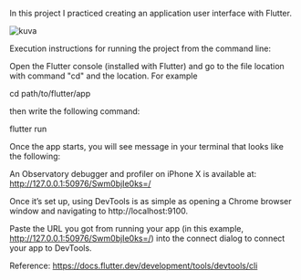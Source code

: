 In this project I practiced creating an application user interface with Flutter. 

![kuva](https://user-images.githubusercontent.com/88309715/203981488-db4ebfa2-3e7d-40bb-9358-9c62677eabc1.png)




Execution instructions for running the project from the command line:

Open the Flutter console (installed with Flutter) and go to the file location with command "cd" and the location. For example 

cd path/to/flutter/app

then write the following command:

flutter run

Once the app starts, you will see message in your terminal that looks like the following:

An Observatory debugger and profiler on iPhone X is available
at: http://127.0.0.1:50976/Swm0bjIe0ks=/

Once it’s set up, using DevTools is as simple as opening a Chrome browser window and navigating to http://localhost:9100.

Paste the URL you got from running your app (in this example, http://127.0.0.1:50976/Swm0bjIe0ks=/) into the connect dialog to connect your app to DevTools.

Reference: https://docs.flutter.dev/development/tools/devtools/cli


